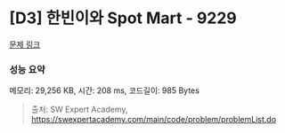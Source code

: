 # [D3] 한빈이와 Spot Mart - 9229 

[문제 링크](https://swexpertacademy.com/main/code/problem/problemDetail.do?contestProbId=AW8Wj7cqbY0DFAXN) 

### 성능 요약

메모리: 29,256 KB, 시간: 208 ms, 코드길이: 985 Bytes



> 출처: SW Expert Academy, https://swexpertacademy.com/main/code/problem/problemList.do